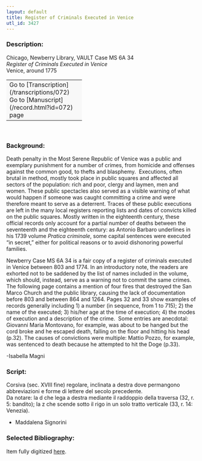 ```yaml
---
layout: default
title: Register of Criminals Executed in Venice
utl_id: 3427
---
```


### Description:

Chicago, Newberry Library, VAULT Case MS 6A 34<br>
_Register of Criminals Executed in Venice_<br>
Venice, around 1775

<table border="0.5" cellpadding="1" cellspacing="1" style="width: 200px; background-color:#F8F8F8;"><tbody><tr><td>Go to [Transcription](/transcriptions/072)<br>
Go to [Manuscript](/record.html?id=072) page</td></tr></tbody></table> 

### Background:

Death penalty in the Most Serene Republic of Venice was a public and exemplary punishment for a number of crimes, from homicide and offenses against the common good, to thefts and blasphemy.  Executions, often brutal in method, mostly took place in public squares and affected all sectors of the population: rich and poor, clergy and laymen, men and women. These public spectacles also served as a visible warning of what would happen if someone was caught committing a crime and were therefore meant to serve as a deterrent. Traces of these public executions are left in the many local registers reporting lists and dates of convicts killed on the public squares. Mostly written in the eighteenth century, these official records only account for a partial number of deaths between the seventeenth and the eighteenth century: as Antonio Barbaro underlines in his 1739 volume _Pratica criminale_, some capital sentences were executed “in secret,” either for political reasons or to avoid dishonoring powerful families.

Newberry Case MS 6A 34 is a fair copy of a register of criminals executed in Venice between 803 and 1774. In an introductory note, the readers are exhorted not to be saddened by the list of names included in the volume, which should, instead, serve as a warning not to commit the same crimes. The following page contains a mention of four fires that destroyed the San Marco Church and the public library, causing the lack of documentation before 803 and between 864 and 1264. Pages 32 and 33 show examples of records generally including 1) a number (in sequence, from 1 to 715); 2) the name of the executed; 3) his/her age at the time of execution; 4) the modes of execution and a description of the crime.  Some entries are anecdotal: Giovanni Maria Montovano, for example, was about to be hanged but the cord broke and he escaped death, falling on the floor and hitting his head (p.32). The causes of convictions were multiple: Mattio Pozzo, for example, was sentenced to death because he attempted to hit the Doge (p.33).

-Isabella Magni

### Script:

Corsiva (sec. XVIII fine) regolare, inclinata a destra dove permangono abbreviazioni e forme di lettere del secolo precedente.<br>
Da notare: la d che lega a destra mediante il raddoppio della traversa (32, r. 5: bandito); la z che scende sotto il rigo in un solo tratto verticale (33, r. 14: Venezia).<br>
- Maddalena Signorini

### Selected Bibliography:

Item fully digitized [here](http://digcoll.newberry.org/#/item/ia-case_ms_6a_34).

